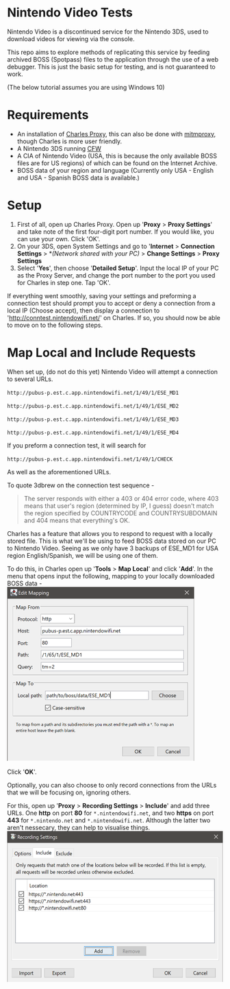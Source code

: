 # Nintendo Video Tests

Nintendo Video is a discontinued service for the Nintendo 3DS, used to download videos for viewing via the console.

This repo aims to explore methods of replicating this service by feeding archived BOSS (Spotpass) files to the application through the use of a web debugger. This is just the basic setup for testing, and is not guaranteed to work.

(The below tutorial assumes you are using Windows 10)

# Requirements

+ An installation of [Charles Proxy](https://www.charlesproxy.com/), this can also be done with [mitmproxy](https://mitmproxy.org/), though Charles is more user friendly.
+ A Nintendo 3DS running [CFW](https://3ds.hacks.guide/)
+ A CIA of Nintendo Video (USA, this is because the only available BOSS files are for US regions) of which can be found on the Internet Archive.
+ BOSS data of your region and language (Currently only USA - English and USA - Spanish BOSS data is available.)

# Setup

1. First of all, open up Charles Proxy. Open up '**Proxy** > **Proxy Settings**' and take note of the first four-digit port number. If you would like, you can use your own. Click 'OK'.
2. On your 3DS, open System Settings and go to '**Internet** > **Connection Settings** > **(Network shared with your PC)* > **Change Settings** > **Proxy Settings**
3. Select '**Yes**', then choose '**Detailed Setup**'. Input the local IP of your PC as the Proxy Server, and change the port number to the port you used for Charles in step one. Tap 'OK'.

If everything went smoothly, saving your settings and preforming a connection test should prompt you to accept or deny a connection from a local IP (Choose accept), then display a connection to 'http://conntest.nintendowifi.net/' on Charles. If so, you should now be able to move on to the following steps.

# Map Local and Include Requests

When set up, (do not do this yet) Nintendo Video will attempt a connection to several URLs.

`http://pubus-p.est.c.app.nintendowifi.net/1/49/1/ESE_MD1`

`http://pubus-p.est.c.app.nintendowifi.net/1/49/1/ESE_MD2`

`http://pubus-p.est.c.app.nintendowifi.net/1/49/1/ESE_MD3`

`http://pubus-p.est.c.app.nintendowifi.net/1/49/1/ESE_MD4`

If you preform a connection test, it will search for

`http://pubus-p.est.c.app.nintendowifi.net/1/49/1/CHECK`

As well as the aforementioned URLs.

To quote 3dbrew on the connection test sequence -
> The server responds with either a 403 or 404 error code, where 403 means that user's region (determined by IP, I guess) doesn't match the region specified by COUNTRYCODE and COUNTRYSUBDOMAIN and 404 means that everything's OK.

Charles has a feature that allows you to respond to request with a locally stored file. This is what we'll be using to feed BOSS data stored on our PC to Nintendo Video. Seeing as we only have 3 backups of ESE_MD1 for USA region English/Spanish, we will be using one of them.

To do this, in Charles open up '**Tools** > **Map Local**' and click '**Add**'. In the menu that opens input the following, mapping to your locally downloaded BOSS data - 
<img src="https://github.com/blanc-cake/nintendo-video-tests/blob/main/tutorial%20images/local_mapping.PNG" width="436.5" height="406">

Click '**OK**'.

Optionally, you can also choose to only record connections from the URLs that we will be focusing on, ignoring others.

For this, open up '**Proxy** > **Recording Settings** > **Include**' and add three URLs. One **http** on port **80** for `*.nintendowifi.net`, and two **https** on port **443** for `*.nintendo.net` and `*.nintendowifi.net`. Although the latter two aren't nessecary, they can help to visualise things.
<img src="https://github.com/blanc-cake/nintendo-video-tests/blob/main/tutorial%20images/include_requests.PNG" width="540" height="352">
